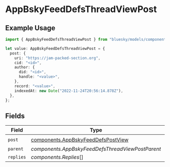 # AppBskyFeedDefsThreadViewPost

## Example Usage

```typescript
import { AppBskyFeedDefsThreadViewPost } from "bluesky/models/components";

let value: AppBskyFeedDefsThreadViewPost = {
  post: {
    uri: "https://jam-packed-section.org",
    cid: "<id>",
    author: {
      did: "<id>",
      handle: "<value>",
    },
    record: "<value>",
    indexedAt: new Date("2022-11-24T20:56:14.878Z"),
  },
};
```

## Fields

| Field                                                                                    | Type                                                                                     | Required                                                                                 | Description                                                                              |
| ---------------------------------------------------------------------------------------- | ---------------------------------------------------------------------------------------- | ---------------------------------------------------------------------------------------- | ---------------------------------------------------------------------------------------- |
| `post`                                                                                   | [components.AppBskyFeedDefsPostView](../../models/components/appbskyfeeddefspostview.md) | :heavy_check_mark:                                                                       | N/A                                                                                      |
| `parent`                                                                                 | *components.AppBskyFeedDefsThreadViewPostParent*                                         | :heavy_minus_sign:                                                                       | N/A                                                                                      |
| `replies`                                                                                | *components.Replies*[]                                                                   | :heavy_minus_sign:                                                                       | N/A                                                                                      |